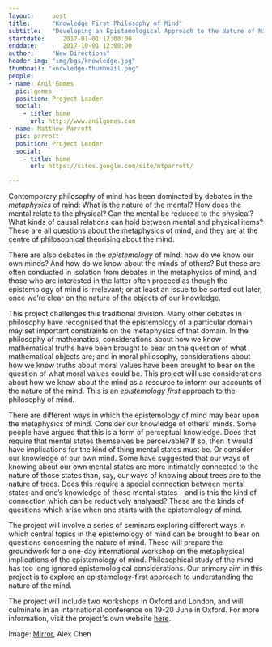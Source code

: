 ```yaml
---
layout:     post
title:      "Knowledge First Philosophy of Mind"
subtitle:   "Developing an Epistemological Approach to the Nature of Mind"  
startdate:     2017-01-01 12:00:00
enddate:       2017-10-01 12:00:00
author:     "New Directions"
header-img: "img/bgs/knowledge.jpg"
thumbnail: "knowledge-thumbnail.png"
people:
- name: Anil Gomes
  pic: gomes
  position: Project Leader
  social:
    - title: home
      url: http://www.anilgomes.com
- name: Matthew Parrott
  pic: parrott
  position: Project Leader
  social:
    - title: home
      url: https://sites.google.com/site/mtparrott/

---
```


Contemporary philosophy of mind has been dominated by debates in the *metaphysics* of mind: What is the nature of the mental? How does the mental relate to the physical? Can the mental be reduced to the physical? What kinds of causal relations can hold between mental and physical items? These are all questions about the metaphysics of mind, and they are at the centre of philosophical theorising about the mind.

There are also debates in the *epistemology* of mind: how do we know our own minds? And how do we know about the minds of others? But these are often conducted in isolation from debates in the metaphysics of mind, and those who are interested in the latter often proceed as though the epistemology of mind is irrelevant; or at least an issue to be sorted out later, once we’re clear on the nature of the objects of our knowledge.

This project challenges this traditional division. Many other debates in philosophy have recognised that the epistemology of a particular domain may set important constraints on the metaphysics of that domain. In the philosophy of mathematics, considerations about how we know mathematical truths have been brought to bear on the question of what mathematical objects are; and in moral philosophy, considerations about how we know truths about moral values have been brought to bear on the question of what moral values could be. This project will use considerations about how we know about the mind as a resource to inform our accounts of the nature of the mind. This is an *epistemology first* approach to the philosophy of mind.

There are different ways in which the epistemology of mind may bear upon the metaphysics of mind. Consider our knowledge of others’ minds. Some people have argued that this is a form of perceptual knowledge. Does that require that mental states themselves be perceivable? If so, then it would have implications for the kind of thing mental states must be. Or consider our knowledge of our own mind. Some have suggested that our ways of knowing about our own mental states are more intimately connected to the nature of those states than, say, our ways of knowing about trees are to the nature of trees. Does this require a special connection between mental states and one’s knowledge of those mental states – and is this the kind of connection which can be reductively analysed? These are the kinds of questions which arise when one starts with the epistemology of mind.

The project will involve a series of seminars exploring different ways in which central topics in the epistemology of mind can be brought to bear on questions concerning the nature of mind. These will prepare the groundwork for a one-day international workshop on the metaphysical implications of the epistemology of mind. Philosophical study of the mind has too long ignored epistemological considerations. Our primary aim in this project is to explore an epistemology-first approach to understanding the nature of the mind.

The project will include two workshops in Oxford and London, and will culminate in an international conference on 19-20 June in Oxford. For more information, visit the project's own website [here](http://kfirstphilmind.weebly.com).

<span class="caption text-muted">Image:
<a href="https://www.flickr.com/photos/wkc1/15892509110" target="_blank">Mirror</a>, Alex Chen</span>
